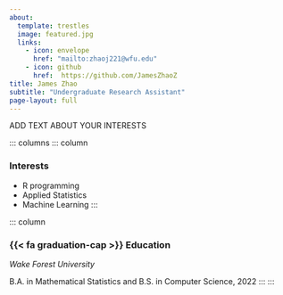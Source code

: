 ```yaml
---
about:
  template: trestles
  image: featured.jpg
  links:
    - icon: envelope
      href: "mailto:zhaoj221@wfu.edu"
    - icon: github
      href:  https://github.com/JamesZhaoZ
title: James Zhao
subtitle: "Undergraduate Research Assistant"
page-layout: full
---
```


ADD TEXT ABOUT YOUR INTERESTS


::: columns
::: column

### Interests

- R programming
- Applied Statistics
- Machine Learning
:::

::: column
### {{< fa graduation-cap >}} Education

*Wake Forest University*

B.A. in Mathematical Statistics and B.S. in Computer Science, 2022
:::
:::
